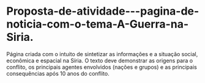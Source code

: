 # Proposta-de-atividade---pagina-de-noticia-com-o-tema-A-Guerra-na-Siria.
Página criada com o intuito de sintetizar as informações e a situação social, econômica e espacial na Síria.  O texto deve demonstrar as origens para o conflito, os principais agentes envolvidos (nações e grupos) e as principais consequências após 10 anos do conflito.
